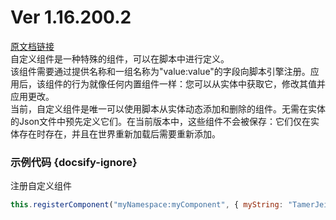 # Ver 1.16.200.2
[原文档链接](https://bedrock.dev/docs/stable/Scripting)<br>
自定义组件是一种特殊的组件，可以在脚本中进行定义。<br>
该组件需要通过提供名称和一组名称为"value:value"的字段向脚本引擎注册。应用后，该组件的行为就像任何内置组件一样：您可以从实体中获取它，修改其值并应用更改。<br>
当前，自定义组件是唯一可以使用脚本从实体动态添加和删除的组件。无需在实体的Json文件中预先定义它们。在当前版本中，这些组件不会被保存：它们仅在实体存在时存在，并且在世界重新加载后需要重新添加。<br>
### 示例代码 {docsify-ignore}
注册自定义组件
```javascript
this.registerComponent("myNamespace:myComponent", { myString: "TamerJeison", myInt: 42, myFloat: 1.0, myArray: [1, 2, 3] });
```